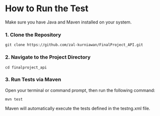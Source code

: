 # How to Run the Test

Make sure you have Java and Maven installed on your system.

### 1. Clone the Repository

```
git clone https://github.com/zal-kurniawan/FinalProject_API.git
```

### 2. Navigate to the Project Directory

```
cd finalproject_api
```

### 3. Run Tests via Maven

Open your terminal or command prompt, then run the following command:

```
mvn test
```

Maven will automatically execute the tests defined in the testng.xml file.
